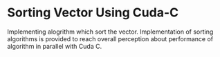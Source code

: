 # Sorting Vector Using Cuda-C

Implementing alogrithm which sort the vector. Implementation of sorting algorithms is provided to reach overall perception about 
performance of algorithm in parallel with Cuda C.

